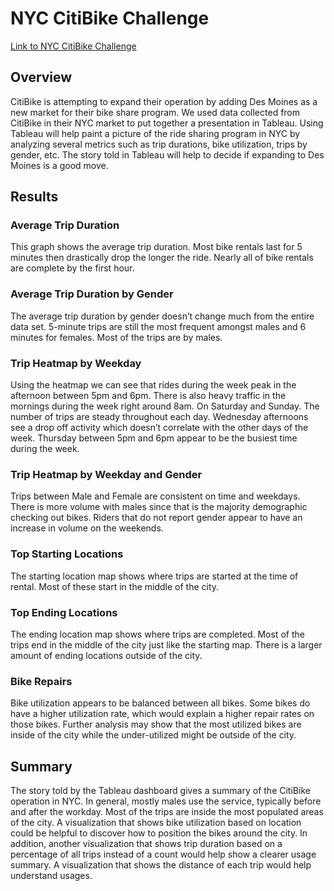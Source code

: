 # NYC CitiBike Challenge

[Link to NYC CitiBike Challenge](https://public.tableau.com/views/NYC_Citibike_Challenge_16605962385040/BikeshareStory?:language=en-US&publish=yes&:display_count=n&:origin=viz_share_link "link to dashboard")

## Overview

CitiBike is attempting to expand their operation by adding Des Moines as a new market for their bike share program. We used data collected from CitiBike in their NYC market to put together a presentation in Tableau. Using Tableau will help paint a picture of the ride sharing program in NYC by analyzing several metrics such as trip durations, bike utilization, trips by gender, etc. The story told in Tableau will help to decide if expanding to Des Moines is a good move.  

## Results
### Average Trip Duration

This graph shows the average trip duration. Most bike rentals last for 5 minutes then drastically drop the longer the ride. Nearly all of bike rentals are complete by the first hour. 

### Average Trip Duration by Gender

The average trip duration by gender doesn’t change much from the entire data set. 5-minute trips are still the most frequent amongst males and 6 minutes for females. Most of the trips are by males. 

### Trip Heatmap by Weekday

Using the heatmap we can see that rides during the week peak in the afternoon between 5pm and 6pm. There is also heavy traffic in the mornings during the week right around 8am. On Saturday and Sunday. The number of trips are steady throughout each day. Wednesday afternoons see a drop off activity which doesn’t correlate with the other days of the week. Thursday between 5pm and 6pm appear to be the busiest time during the week. 

### Trip Heatmap by Weekday and Gender

Trips between Male and Female are consistent on time and weekdays. There is more volume with males since that is the majority demographic checking out bikes. Riders that do not report gender appear to have an increase in volume on the weekends.

### Top Starting Locations

The starting location map shows where trips are started at the time of rental. Most of these start in the middle of the city. 

### Top Ending Locations

The ending location map shows where trips are completed. Most of the trips end in the middle of the city just like the starting map. There is a larger amount of ending locations outside of the city. 

### Bike Repairs

Bike utilization appears to be balanced between all bikes. Some bikes do have a higher utilization rate, which would explain a higher repair rates on those bikes. Further analysis may show that the most utilized bikes are inside of the city while the under-utilized might be outside of the city. 

## Summary

The story told by the Tableau dashboard gives a summary of the CitiBike operation in NYC. In general, mostly males use the service, typically before and after the workday. Most of the trips are inside the most populated areas of the city. A visualization that shows bike utilization based on location could be helpful to discover how to position the bikes around the city. In addition, another visualization that shows trip duration based on a percentage of all trips instead of a count would help show a clearer usage summary. A visualization that shows the distance of each trip would help understand usages. 
